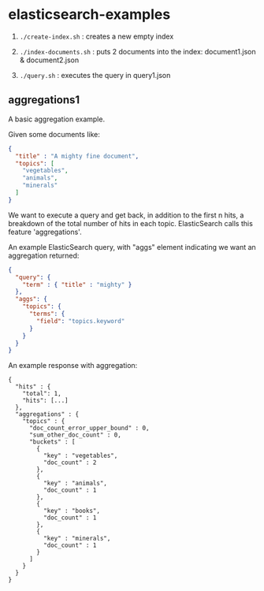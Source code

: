 # elasticsearch-examples

1. `./create-index.sh` : creates a new empty index

2. `./index-documents.sh` : puts 2 documents into the index: document1.json & document2.json

3. `./query.sh` : executes the query in query1.json  

## aggregations1 

A basic aggregation example.

Given some documents like:

```json
{
  "title" : "A mighty fine document",
  "topics": [
    "vegetables",
    "animals",
    "minerals"
  ]
}
```

We want to execute a query and get back, in addition to the first n hits, a breakdown of the total number of hits in each topic.
ElasticSearch calls this feature 'aggregations'.

An example ElasticSearch query, with "aggs" element indicating we want an aggregation returned:

```json
{
  "query": {
    "term" : { "title" : "mighty" } 
  },
  "aggs": {
    "topics": {
      "terms": {
        "field": "topics.keyword"
      }
    }
  }
}
```

An example response with aggregation:

```
{
  "hits" : {
    "total": 1,
    "hits": [...]
  },
  "aggregations" : {
    "topics" : {
      "doc_count_error_upper_bound" : 0,
      "sum_other_doc_count" : 0,
      "buckets" : [
        {
          "key" : "vegetables",
          "doc_count" : 2
        },
        {
          "key" : "animals",
          "doc_count" : 1
        },
        {
          "key" : "books",
          "doc_count" : 1
        },
        {
          "key" : "minerals",
          "doc_count" : 1
        }
      ]
    }
  }
}
```

